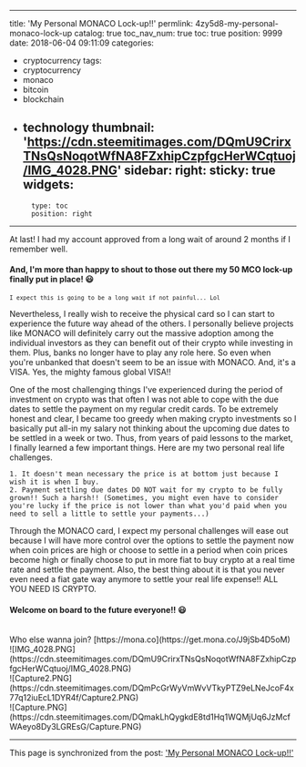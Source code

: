 
---
title: 'My Personal MONACO Lock-up!!'
permlink: 4zy5d8-my-personal-monaco-lock-up
catalog: true
toc_nav_num: true
toc: true
position: 9999
date: 2018-06-04 09:11:09
categories:
- cryptocurrency
tags:
- cryptocurrency
- monaco
- bitcoin
- blockchain
- technology
thumbnail: 'https://cdn.steemitimages.com/DQmU9CrirxTNsQsNoqotWfNA8FZxhipCzpfgcHerWCqtuoj/IMG_4028.PNG'
sidebar:
    right:
        sticky: true
widgets:
    -
        type: toc
        position: right
---


At last! I had my account approved from a long wait of around 2 months if I remember well.
#### And, I'm more than happy to shout to those out there my 50 MCO lock-up finally put in place! 😃
<sub>`I expect this is going to be a long wait if not painful... Lol`</sub>

Nevertheless, I really wish to receive the physical card so I can start to experience the future way ahead of the others. I personally believe projects like MONACO will definitely carry out the massive adoption among the individual investors as they can benefit out of their crypto while investing in them. Plus, banks no longer have to play any role here. So even when you're unbanked that doesn't seem to be an issue with MONACO. And, it's a VISA. Yes, the mighty famous global VISA!!

One of the most challenging things I've experienced during the period of investment on crypto was that often I was not able to cope with the due dates to settle the payment on my regular credit cards. To be extremely honest and clear, I became too greedy when making crypto investments so I basically put all-in my salary not thinking about the upcoming due dates to be settled in a week or two. Thus, from years of paid lessons to the market, I finally learned a few important things. Here are my two personal real life challenges.

`1. It doesn't mean necessary the price is at bottom just because I wish it is when I buy.`<br>
`2. Payment settling due dates DO NOT wait for my crypto to be fully grown!! Such a harsh!!
(Sometimes, you might even have to consider you're lucky if the price is not lower than what you'd paid when you need to sell a little to settle your payments...) `

Through the MONACO card, I expect my personal challenges will ease out because I will have more control over the options to settle the payment now when coin prices are high or choose to settle in a period when coin prices become high or finally choose to put in more fiat to buy crypto at a real time rate and settle the payment.
Also, the best thing about it is that you never even need a fiat gate way anymore to settle your real life expense!!
ALL YOU NEED IS CRYPTO.

#### Welcome on board to the future everyone!! 😃
<br>
Who else wanna join? [https://mona.co](https://get.mona.co/J9jSb4D5oM)
<br>

<center><This is a proof of my 50 MCO lock-up for a RUBY card. 2018.06.04↓></center>
![IMG_4028.PNG](https://cdn.steemitimages.com/DQmU9CrirxTNsQsNoqotWfNA8FZxhipCzpfgcHerWCqtuoj/IMG_4028.PNG)

<center><A little detail about the Ruby card↓></center>
![Capture2.PNG](https://cdn.steemitimages.com/DQmPcGrWyVmWvVTkyPTZ9eLNeJcoF4x77q12iuEcL1DYR4f/Capture2.PNG)

<center><They come in different colors and types↓></center>
![Capture.PNG](https://cdn.steemitimages.com/DQmakLhQygkdE8td1Hq1WQMjUq6JzMcfWAeyo8Dy3LGREsG/Capture.PNG)

- - -

This page is synchronized from the post: ['My Personal MONACO Lock-up!!'](https://steemit.com/@jaydih/4zy5d8-my-personal-monaco-lock-up)
